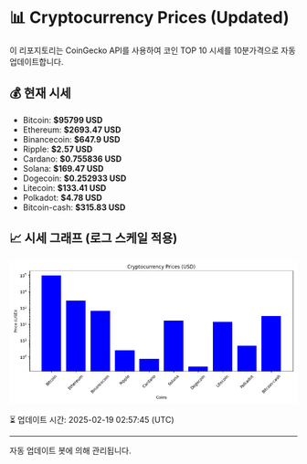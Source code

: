 
# 📊 Cryptocurrency Prices (Updated)

이 리포지토리는 CoinGecko API를 사용하여 코인 TOP 10 시세를 10분가격으로 자동 업데이트합니다.

## 💰 현재 시세
- Bitcoin: **$95799 USD**
- Ethereum: **$2693.47 USD**
- Binancecoin: **$647.9 USD**
- Ripple: **$2.57 USD**
- Cardano: **$0.755836 USD**
- Solana: **$169.47 USD**
- Dogecoin: **$0.252933 USD**
- Litecoin: **$133.41 USD**
- Polkadot: **$4.78 USD**
- Bitcoin-cash: **$315.83 USD**

## 📈 시세 그래프 (로그 스케일 적용)
![Crypto Prices](crypto_prices.png)

⏳ 업데이트 시간: 2025-02-19 02:57:45 (UTC)

---
자동 업데이트 봇에 의해 관리됩니다.
